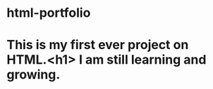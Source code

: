 # html-portfolio
<h1>This is my first ever project on HTML.&lt;h1> I am still learning and growing.<h1>

